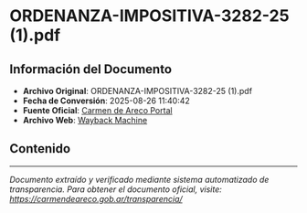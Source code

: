 # ORDENANZA-IMPOSITIVA-3282-25 (1).pdf

## Información del Documento

- **Archivo Original**: ORDENANZA-IMPOSITIVA-3282-25 (1).pdf
- **Fecha de Conversión**: 2025-08-26 11:40:42
- **Fuente Oficial**: [Carmen de Areco Portal](https://carmendeareco.gob.ar/transparencia/)
- **Archivo Web**: [Wayback Machine](https://web.archive.org/web/*/carmendeareco.gob.ar/transparencia/)

## Contenido



---

*Documento extraído y verificado mediante sistema automatizado de transparencia.*
*Para obtener el documento oficial, visite: https://carmendeareco.gob.ar/transparencia/*
